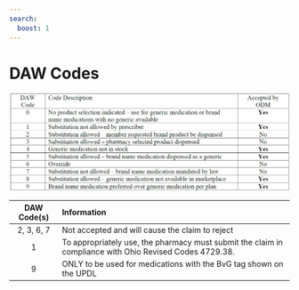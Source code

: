 ```yaml
---
search:
  boost: 1
---
```


# DAW Codes

![Alt text](DAW%20Codes%20Description.png)

| DAW Code(s) | Information |
| :---: | :--- |
| 2, 3, 6, 7 | Not accepted and will cause the claim to reject |
| 1 | To appropriately use, the pharmacy must submit the claim in compliance with Ohio Revised Codes 4729.38. |
| 9 | ONLY to be used for medications with the BvG tag shown on the UPDL |
